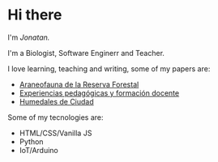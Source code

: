 # Hi there 

I'm *Jonatan.*

I'm a Biologist, Software Enginerr and Teacher.

I love learning, teaching and writing, some of my papers are:

- [Araneofauna de la Reserva Forestal](https://www.researchgate.net/publication/325496884_Araneofauna_De_La_Reserva_Forestal_Protectora_Serrania_De_Coraza_Sucre-Colombia)
- [Experiencias pedagógicas y formación docente](https://www.researchgate.net/publication/380661401_Saberes_contextos_y_experiencias_significativas_de_la_educacion_en_el_municipio_de_Rionegro)
- [Humedales de Ciudad](https://www.cornare.gov.co/documentos/humedales-de-ciudad.pdf)

Some of my tecnologies are:

- HTML/CSS/Vanilla JS
- Python
- IoT/Arduino 


